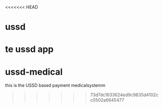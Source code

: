 <<<<<<< HEAD
# ussd
te ussd app
=======
# ussd-medical
this is the USSD based payment medicalsystemm
>>>>>>> 73d7dc1633624ed9c9835d4102cc0502a6645477
